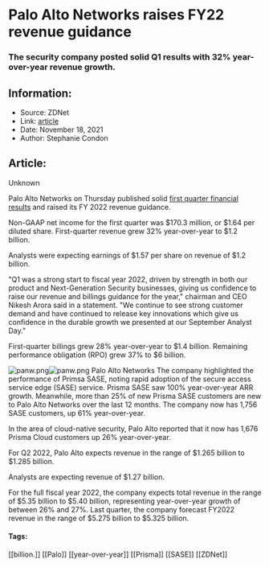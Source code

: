 # Palo Alto Networks raises FY22 revenue guidance
### The security company posted solid Q1 results with 32% year-over-year revenue growth.

## Information:
+ Source: ZDNet
+ Link: [article](https://www.zdnet.com/article/palo-alto-networks-raises-fy22-revenue-guidance/)
+ Date: November 18, 2021
+ Author: Stephanie Condon


## Article:
Unknown

Palo Alto Networks on Thursday published solid [first quarter financial results](https://www.prnewswire.com/news-releases/palo-alto-networks-reports-fiscal-first-quarter-2022-financial-results-301428522.html) and raised its FY 2022 revenue guidance. 

Non-GAAP net income for the first quarter was $170.3 million, or $1.64 per diluted share. First-quarter revenue grew 32% year-over-year to $1.2 billion. 

Analysts were expecting earnings of $1.57 per share on revenue of $1.2 billion.

"Q1 was a strong start to fiscal year 2022, driven by strength in both our product and Next-Generation Security businesses, giving us confidence to raise our revenue and billings guidance for the year," chairman and CEO Nikesh Arora said in a statement. "We continue to see strong customer demand and have continued to release key innovations which give us confidence in the durable growth we presented at our September Analyst Day."   

First-quarter billings grew 28% year-over-year to $1.4 billion. Remaining performance obligation (RPO) grew 37% to $6 billion. 

![panw.png](https://www.zdnet.com/a/img/resize/c7914ee522d0b26361b6f4a116f048b1d795ae5d/2021/11/18/e536764a-4f37-4a6a-9087-202e2c8e8fe2/panw.png?width=1200&fit=bounds&auto=webp)![panw.png](https://www.zdnet.com/a/img/resize/c7914ee522d0b26361b6f4a116f048b1d795ae5d/2021/11/18/e536764a-4f37-4a6a-9087-202e2c8e8fe2/panw.png?width=1200&fit=bounds&auto=webp)
 Palo Alto Networks
 The company highlighted the performance of Primsa SASE, noting rapid adoption of the secure access service edge (SASE) service. Prisma SASE saw 100% year-over-year ARR growth. Meanwhile, more than 25% of new Prisma SASE customers are new to Palo Alto Networks over the last 12 months. The company now has 1,756 SASE customers, up 61% year-over-year.

In the area of cloud-native security, Palo Alto reported that it now has 1,676 Prisma Cloud customers up 26% year-over-year.






For Q2 2022, Palo Alto expects revenue in the range of $1.265 billion to $1.285 billion. 

Analysts are expecting revenue of $1.27 billion. 

For the full fiscal year 2022, the company expects total revenue in the range of $5.35 billion to $5.40 billion, representing year-over-year growth of between 26% and 27%. Last quarter, the company forecast FY2022 revenue in the range of $5.275 billion to $5.325 billion.





#### Tags:
[[billion.]] [[Palo]] [[year-over-year]] [[Prisma]] [[SASE]] [[ZDNet]]
